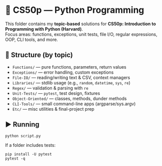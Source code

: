# 🐍 CS50p — Python Programming

This folder contains my **topic-based** solutions for **CS50p: Introduction to Programming with Python (Harvard)**.  
Focus areas: functions, exceptions, unit tests, file I/O, regular expressions, OOP, CLI tools, and more.

## 📁 Structure (by topic)
- `Functions/` — pure functions, parameters, return values
- `Exceptions/` — error handling, custom exceptions
- `File-IO/` — reading/writing text & CSV, context managers
- `Libraries/` — stdlib usage (e.g., `random`, `datetime`, `sys`, `re`)
- `Regex/` — validation & parsing with `re`
- `Unit-Tests/` — `pytest`, test design, fixtures
- `Object-Oriented/` — classes, methods, dunder methods
- `CLI-Tools/` — small command-line apps (argparse/sys.argv)
- `Etc/` — misc utilities & final-project prep

## ▶️ Running
```bash
python script.py
```
If a folder includes tests:
```
pip install -U pytest
pytest -q
```
